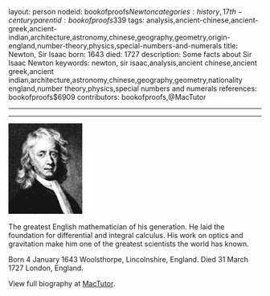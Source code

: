 layout: person
nodeid: bookofproofs$Newton
categories: history,17th-century
parentid: bookofproofs$339
tags: analysis,ancient-chinese,ancient-greek,ancient-indian,architecture,astronomy,chinese,geography,geometry,origin-england,number-theory,physics,special-numbers-and-numerals
title: Newton, Sir Isaac
born: 1643
died: 1727
description: Some facts about Sir Isaac Newton
keywords: newton, sir isaac,analysis,ancient chinese,ancient greek,ancient indian,architecture,astronomy,chinese,geography,geometry,nationality england,number theory,physics,special numbers and numerals
references: bookofproofs$6909
contributors: bookofproofs,@MacTutor

---


---

![Newton.jpg](https://github.com/bookofproofs/bookofproofs.github.io/blob/main/_sources/_assets/images/portraits/Newton.jpg?raw=true)

The greatest English mathematician of his generation. He laid the foundation for differential and integral calculus. His work on optics and gravitation make him one of the greatest scientists the world has known.

Born 4 January 1643 Woolsthorpe, Lincolnshire, England. Died 31 March 1727 London, England.


View full biography at [MacTutor](https://mathshistory.st-andrews.ac.uk/Biographies/Newton/).